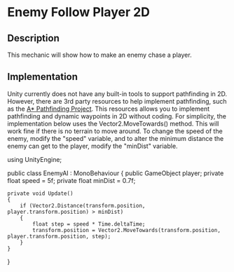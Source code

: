 # Enemy Follow Player 2D

## Description
This mechanic will show how to make an enemy chase a player.

## Implementation
Unity currently does not have any built-in tools to support pathfinding in 2D. However, there are 3rd party resources to help implement pathfinding, such
as the [A* Pathfinding Project](https://arongranberg.com/astar/). This resources allows you to implement pathfinding and dynamic waypoints in 2D without coding.
For simplicity, the implementation below uses the Vector2.MoveTowards() method. This will work fine if there is no terrain to move around. To change the speed of the enemy, modify the "speed" variable, and to alter the minimum distance the enemy can get to the player, modify the "minDist" variable.

using UnityEngine;

public class EnemyAI : MonoBehaviour
{
    public GameObject player;
    private float speed = 5f;
    private float minDist = 0.7f;

    private void Update()
    {
        if (Vector2.Distance(transform.position, player.transform.position) > minDist)
        {
            float step = speed * Time.deltaTime;
            transform.position = Vector2.MoveTowards(transform.position, player.transform.position, step);
        }
    }
}

